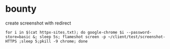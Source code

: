 # bounty

create screenshot with redirect

`for i in $(cat httpx-sites.txt); do google-chrome $i --password-store=basic &; sleep 5s; flameshot screen -p ~/client/test/screenshot-HTTPS ;sleep 5;pkill -9 chrome; done`

